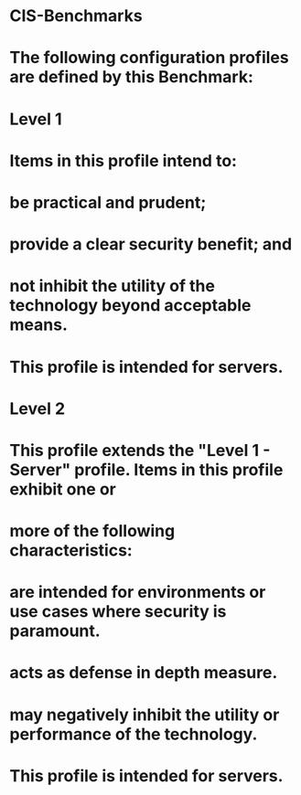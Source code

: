 # CIS-Benchmarks

# The following configuration profiles are defined by this Benchmark:
# Level 1
# Items in this profile intend to:
# 	be practical and prudent;
# 	provide a clear security benefit; and
# 	not inhibit the utility of the technology beyond acceptable means.
# This profile is intended for servers.
#
# Level 2
# This profile extends the "Level 1 - Server" profile. Items in this profile exhibit one or
# more of the following characteristics:
# 	are intended for environments or use cases where security is paramount.
# 	acts as defense in depth measure.
# 	may negatively inhibit the utility or performance of the technology.
# This profile is intended for servers.
